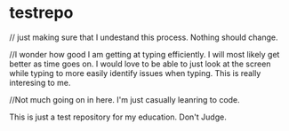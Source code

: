 # testrepo

// just making sure that I undestand this process. Nothing should change. 

//I wonder how good I am getting at typing efficiently. I will most likely get better as time goes on. I would love to be able to just look at the screen while typing to more easily identify issues when typing. This is really interesing to me.

//Not much going on in here. I'm just casually leanring to code. 

This is just a test repository for my education. Don't Judge. 
